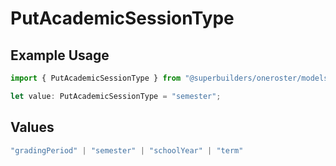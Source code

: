 # PutAcademicSessionType

## Example Usage

```typescript
import { PutAcademicSessionType } from "@superbuilders/oneroster/models/operations";

let value: PutAcademicSessionType = "semester";
```

## Values

```typescript
"gradingPeriod" | "semester" | "schoolYear" | "term"
```